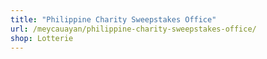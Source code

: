 ```yaml
---
title: "Philippine Charity Sweepstakes Office"
url: /meycauayan/philippine-charity-sweepstakes-office/
shop: Lotterie
---
```

